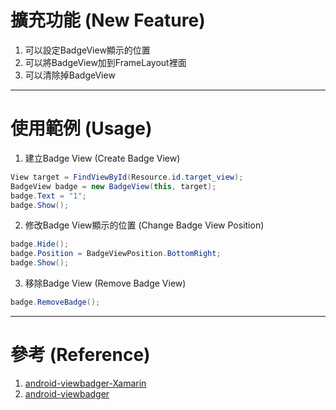 
# 擴充功能 (New Feature)
1. 可以設定BadgeView顯示的位置
2. 可以將BadgeView加到FrameLayout裡面
3. 可以清除掉BadgeView

---

# 使用範例 (Usage)

1. 建立Badge View (Create Badge View)
```csharp
View target = FindViewById(Resource.id.target_view);
BadgeView badge = new BadgeView(this, target);
badge.Text = "1";
badge.Show();
```

2. 修改Badge View顯示的位置 (Change Badge View Position)
```csharp
badge.Hide();
badge.Position = BadgeViewPosition.BottomRight;
badge.Show();
```

3. 移除Badge View (Remove Badge View)
```csharp
badge.RemoveBadge();
```

---

# 參考 (Reference)

1. [android-viewbadger-Xamarin](https://github.com/danidomi/android-viewbadger-Xamarin)
2. [android-viewbadger](https://github.com/jgilfelt/android-viewbadger)